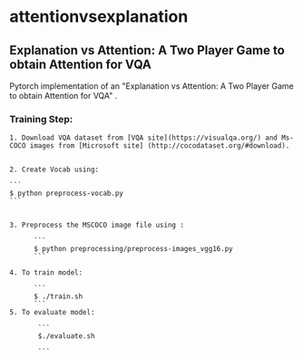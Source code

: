 # attentionvsexplanation
## Explanation vs Attention: A Two Player Game to obtain Attention for VQA

Pytorch implementation of an "Explanation vs Attention: A Two Player Game to obtain Attention for VQA" .
### Training Step:

    1. Download VQA dataset from [VQA site](https://visualqa.org/) and Ms-COCO images from [Microsoft site] (http://cocodataset.org/#download).

    
    2. Create Vocab using: 
    
    ```
    $ python preprocess-vocab.py
    ```


    3. Preprocess the MSCOCO image file using : 
    
          ```
          $ python preprocessing/preprocess-images_vgg16.py
          ```
    
    4. To train model:
    
          ```
          $ ./train.sh    
          ```
    5. To evaluate model:
    
           ```
           $./evaluate.sh    
           
           ```
